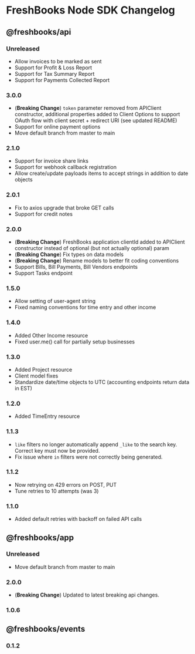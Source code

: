 # FreshBooks Node SDK Changelog

## @freshbooks/api

### Unreleased

- Allow invoices to be marked as sent
- Support for Profit & Loss Report 
- Support for Tax Summary Report
- Support for Payments Collected Report

### 3.0.0

- (**Breaking Change**) `token` parameter removed from APIClient constructor, additional properties added to Client
  Options to support OAuth flow with client secret + redirect URI (see updated README)
- Support for online payment options
- Move default branch from master to main

### 2.1.0

- Support for invoice share links
- Support for webhook callback registration
- Allow create/update payloads items to accept strings in addition to date objects

### 2.0.1

- Fix to axios upgrade that broke GET calls
- Support for credit notes

### 2.0.0

- (**Breaking Change**) FreshBooks application clientId added to APIClient
  constructor instead of optional (but not actually optional) param
- (**Breaking Change**) Fix types on data models
- (**Breaking Change**) Rename models to better fit coding conventions
- Support Bills, Bill Payments, Bill Vendors endpoints
- Support Tasks endpoint

### 1.5.0

- Allow setting of user-agent string
- Fixed naming conventions for time entry and other income

### 1.4.0

- Added Other Income resource
- Fixed user.me() call for partially setup businesses

### 1.3.0

- Added Project resource
- Client model fixes
- Standardize date/time objects to UTC (accounting endpoints return data in EST)

### 1.2.0

- Added TimeEntry resource

### 1.1.3

- `like` filters no longer automatically append `_like` to the search key.
  Correct key must now be provided.
- Fix issue where `in` filters were not correctly being generated.

### 1.1.2

- Now retrying on 429 errors on POST, PUT
- Tune retries to 10 attempts (was 3)

### 1.1.0

- Added default retries with backoff on failed API calls

## @freshbooks/app

### Unreleased

- Move default branch from master to main

### 2.0.0

- (**Breaking Change**) Updated to latest breaking api changes.

### 1.0.6

## @freshbooks/events

### 0.1.2
